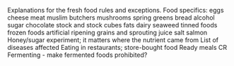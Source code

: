 Explanations for the fresh food rules and exceptions.
Food specifics:
    eggs
    cheese
    meat
        muslim butchers
    mushrooms
    spring greens
    bread
    alcohol
    sugar
    chocolate
    stock and stock cubes
    fats 
    dairy
    seaweed
    tinned foods
    frozen foods
    artificial ripening 
    grains and sprouting
    juice
    salt
    salmon
Honey/sugar experiment; it matters where the nutrient came from
List of diseases affected
Eating in restaurants; store-bought food 
Ready meals
CR
Fermenting - make fermented foods prohibited?


